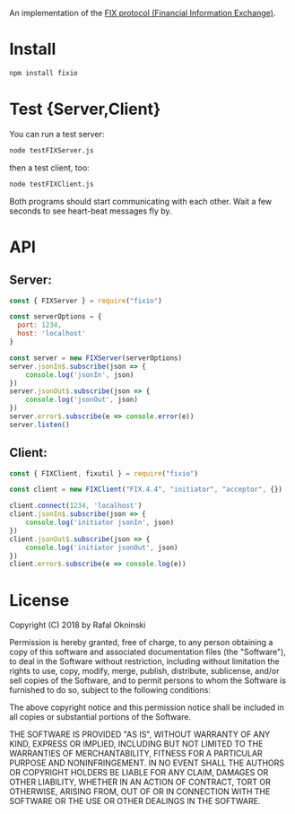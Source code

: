 An implementation of the [FIX protocol (Financial Information Exchange)](http://en.wikipedia.org/wiki/Financial_Information_eXchange).

Install
====
```bash
npm install fixio
```

Test {Server,Client}
============

You can run a test server:

```bash
node testFIXServer.js
```

then a test client, too:

```bash
node testFIXClient.js
```

Both programs should start communicating with each other.  Wait a few seconds to see
heart-beat messages fly by.

API
===

## Server:

```javascript
const { FIXServer } = require("fixio")

const serverOptions = {
  port: 1234,
  host: 'localhost'
}

const server = new FIXServer(serverOptions)
server.jsonIn$.subscribe(json => {
    console.log('jsonIn', json)
})
server.jsonOut$.subscribe(json => {
    console.log('jsonOut', json)
})
server.error$.subscribe(e => console.error(e))
server.listen()
```

## Client:

```javascript
const { FIXClient, fixutil } = require("fixio")

const client = new FIXClient("FIX.4.4", "initiator", "acceptor", {})

client.connect(1234, 'localhost')
client.jsonIn$.subscribe(json => {
    console.log('initiator jsonIn', json)
})
client.jsonOut$.subscribe(json => {
    console.log('initiator jsonOut', json)
})
client.error$.subscribe(e => console.log(e))
```

License
=======
Copyright (C) 2018 by Rafal Okninski

Permission is hereby granted, free of charge, to any person obtaining a copy
of this software and associated documentation files (the "Software"), to deal
in the Software without restriction, including without limitation the rights
to use, copy, modify, merge, publish, distribute, sublicense, and/or sell
copies of the Software, and to permit persons to whom the Software is
furnished to do so, subject to the following conditions:

The above copyright notice and this permission notice shall be included in
all copies or substantial portions of the Software.

THE SOFTWARE IS PROVIDED "AS IS", WITHOUT WARRANTY OF ANY KIND, EXPRESS OR
IMPLIED, INCLUDING BUT NOT LIMITED TO THE WARRANTIES OF MERCHANTABILITY,
FITNESS FOR A PARTICULAR PURPOSE AND NONINFRINGEMENT. IN NO EVENT SHALL THE
AUTHORS OR COPYRIGHT HOLDERS BE LIABLE FOR ANY CLAIM, DAMAGES OR OTHER
LIABILITY, WHETHER IN AN ACTION OF CONTRACT, TORT OR OTHERWISE, ARISING FROM,
OUT OF OR IN CONNECTION WITH THE SOFTWARE OR THE USE OR OTHER DEALINGS IN
THE SOFTWARE.
